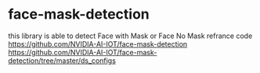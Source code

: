 # face-mask-detection
this library is able to detect Face with Mask or Face No Mask
refrance code
https://github.com/NVIDIA-AI-IOT/face-mask-detection
https://github.com/NVIDIA-AI-IOT/face-mask-detection/tree/master/ds_configs
